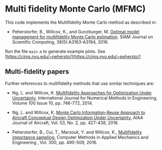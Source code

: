 # Multi fidelity Monte Carlo (MFMC)

This code implements the Multifidelity Monte Carlo method as described in:

* Peherstorfer, B., Willcox, K., and Gunzburger, M. [Optimal model management for multifidelity Monte Carlo estimation](https://cims.nyu.edu/~pehersto/preprints/multi-fidelity-monte-carlo-peherstorfer-willcox-gunzburger.pdf).
SIAM Journal on Scientific Computing, 38(5):A3163-A3194, 2016.

Run the file `main.m` to generate example plots. See [https://cims.nyu.edu/~pehersto/](https://cims.nyu.edu/~pehersto/]


## Multi-fidelity papers

Further references to multifidelity methods that use similar techniques are:

* Ng, L. and Willcox, K. [Multifidelity Approaches for Optimization Under Uncertainty](http://kiwi.mit.edu/papers/Multifidelity-optimization-under-uncertainty-Ng-Willcox.pdf), International Journal for Numerical Methods in Engineering, Volume 100 Issue 10, pp. 746-772, 2014.

* Ng, L. and Willcox, K. [Monte Carlo Information-Reuse Approach to Aircraft Conceptual Design Optimization Under Uncertainty](http://kiwi.mit.edu/papers/Multifidelity-Monte-Carlo-Ng-Willcox.pdf), AIAA Journal of Aircraft, Vol. 53, No. 2, pp. 427-438, 2016.

* Peherstorfer, B., Cui, T., Marzouk, Y. and Willcox, K., [Multifidelity importance sampling](http://kiwi.mit.edu/papers/Multifidelity-importance-sampling-Willcox.pdf), Computer Methods in Applied Mechanics and Engineering , Vol. 300, pp. 490-509, 2016.


